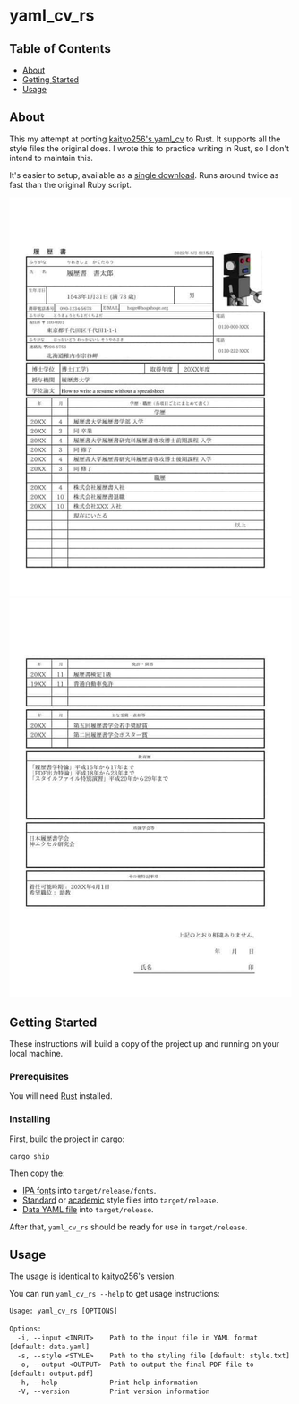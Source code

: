 # yaml_cv_rs

## Table of Contents
+ [About](#about)
+ [Getting Started](#getting_started)
+ [Usage](#usage)

## About <a name = "about"></a>
This my attempt at porting [kaityo256's yaml_cv](https://github.com/kaityo256/yaml_cv) to Rust.
It supports all the style files the original does.
I wrote this to practice writing in Rust, so I don't intend to maintain this.

It's easier to setup, available as a [single download](https://github.com/rezbyte/yaml_cv_rs/releases).
Runs around twice as fast than the original Ruby script.

![screenshot1](sample/academic1.jpg)
![screenshot2](sample/academic2.jpg)

## Getting Started <a name = "getting_started"></a>
These instructions will build a copy of the project up and running on your local machine.

### Prerequisites

You will need [Rust](https://www.rust-lang.org/tools/install) installed.


### Installing

First, build the project in cargo:
```
cargo ship
```

Then copy the: 
- [IPA fonts](https://moji.or.jp/ipafont/ipaex00401/) into `target/release/fonts`.
- [Standard](https://github.com/kaityo256/yaml_cv/blob/main/style.txt) or [academic](https://github.com/kaityo256/yaml_cv/blob/main/academic.txt) style files into `target/release`.
- [Data YAML file](https://github.com/kaityo256/yaml_cv/blob/main/data.yaml) into `target/release`.

After that, `yaml_cv_rs` should be ready for use in `target/release`.

## Usage <a name = "usage"></a>

The usage is identical to kaityo256's version.

You can run `yaml_cv_rs --help` to get usage instructions:
```
Usage: yaml_cv_rs [OPTIONS]

Options:
  -i, --input <INPUT>    Path to the input file in YAML format [default: data.yaml]
  -s, --style <STYLE>    Path to the styling file [default: style.txt]
  -o, --output <OUTPUT>  Path to output the final PDF file to [default: output.pdf]
  -h, --help             Print help information
  -V, --version          Print version information
```
